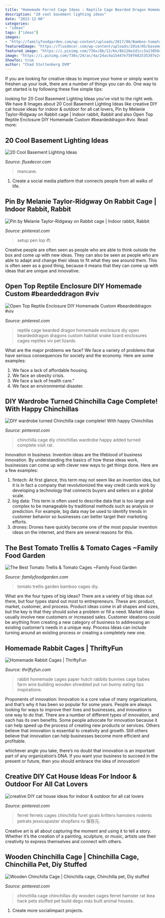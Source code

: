 ```yaml
---
title: "Homemade Ferret Cage Ideas : Reptile Cage Bearded Dragon Homemade Enclosure Diy Open Beardeddragon Dragons Custom Habitat Snake Lizard Enclosures Cages Reptiles Viv Pet Lizards"
description: "20 cool basement lighting ideas"
date: "2022-12-06"
categories:
- "ideas"
tags: ["ideas"]
images:
- "http://familyfoodgarden.com/wp-content/uploads/2017/06/Bamboo-tomato-trellis.jpg"
featuredImage: "https://fluxdecor.com/wp-content/uploads/2014/05/basement-lighting-ideas/17-mancave-lighting.jpg"
featured_image: "https://i.pinimg.com/736x/8b/12/6e/8b126e2d1cc3a13050cb4de76f35922c--chinchilla-cage-diy-wardrobe.jpg"
image: "https://i.pinimg.com/736x/24/ac/4a/24ac4a15447e759f602535397e2ca83a.jpg"
ShowToc: true
author: "Chad Stoltenberg DVM"
---
```



If you are looking for creative ideas to improve your home or simply want to freshen up your look, there are a number of things you can do. One way to get started is by following these five simple tips: 

	

		
looking for 20 Cool Basement Lighting Ideas you've visit to the right web. We have 8 Images about 20 Cool Basement Lighting Ideas like creative DIY cat house ideas for indoor &amp; outdoor for all cat lovers, Pin by Melanie Taylor-Ridgway on Rabbit cage | Indoor rabbit, Rabbit and also Open Top Reptile Enclosure DIY Homemade Custom #beardeddragon #viv. Read more:
		
    
## 20 Cool Basement Lighting Ideas

<img loading=lazy src="https://fluxdecor.com/wp-content/uploads/2014/05/basement-lighting-ideas/17-mancave-lighting.jpg" onerror="this.onerror=null;this.src='https://tse1.mm.bing.net/th?id=OIP.Lv5P2XWwy28z3Ls7FBCDywHaJ4&amp;pid=15.1';" alt="20 Cool Basement Lighting Ideas">

_Source: fluxdecor.com_

>mancave. 

	

1. Create a social media platform that connects people from all walks of life. 

    
## Pin By Melanie Taylor-Ridgway On Rabbit Cage | Indoor Rabbit, Rabbit

<img loading=lazy src="https://i.pinimg.com/736x/32/97/36/329736b16c7c43f3d11f13407a2e8935--pet-rabbit-rabbit-toys.jpg" onerror="this.onerror=null;this.src='https://tse3.mm.bing.net/th?id=OIP.l1KtIRAmSaG2MLXsmjnWLQHaJ3&amp;pid=15.1';" alt="Pin by Melanie Taylor-Ridgway on Rabbit cage | Indoor rabbit, Rabbit">

_Source: pinterest.com_

>setup pen lop ift. 

	

Creative people are often seen as people who are able to think outside the box and come up with new ideas. They can also be seen as people who are able to adapt and change their ideas to fit what they see around them. This is often seen as a good thing, because it means that they can come up with ideas that are unique and innovative.

    
## Open Top Reptile Enclosure DIY Homemade Custom #beardeddragon #viv

<img loading=lazy src="https://i.pinimg.com/736x/84/87/45/84874547a5513f0ec5956d22c5147e6e.jpg" onerror="this.onerror=null;this.src='https://tse4.mm.bing.net/th?id=OIP.Cofo0h9Y4zIjhusLUgwXLAHaFh&amp;pid=15.1';" alt="Open Top Reptile Enclosure DIY Homemade Custom #beardeddragon #viv">

_Source: pinterest.com_

>reptile cage bearded dragon homemade enclosure diy open beardeddragon dragons custom habitat snake lizard enclosures cages reptiles viv pet lizards. 

	

What are the major problems we face?
We face a variety of problems that have serious consequences for society and the economy. Here are some examples:
1. We face a lack of affordable housing. 
2. We face an obesity crisis. 
3. We face a lack of health care." 
4. We face an environmental disaster.

    
## DIY Wardrobe Turned Chinchilla Cage Complete! With Happy Chinchillas

<img loading=lazy src="https://i.pinimg.com/736x/8b/12/6e/8b126e2d1cc3a13050cb4de76f35922c--chinchilla-cage-diy-wardrobe.jpg" onerror="this.onerror=null;this.src='https://tse2.mm.bing.net/th?id=OIP.tJlR-F1GdEEhim81W72KHwHaNK&amp;pid=15.1';" alt="DIY wardrobe turned Chinchilla cage complete! With happy Chinchillas">

_Source: pinterest.com_

>chinchilla cage diy chinchillas wardrobe happy added turned complete visit rat. 

	

Innovation in business:
Invention ideas are the lifeblood of business innovation. By understanding the basics of how these ideas work, businesses can come up with clever new ways to get things done. Here are a few examples: 
1. fintech: At first glance, this term may not seem like an invention idea, but it is in fact a company that revolutionized the way credit cards work by developing a technology that connects buyers and sellers on a global scale.
2. big data: This term is often used to describe data that is too large and complex to be manageable by traditional methods such as analysis or prediction. For example, big data may be used to identify trends in customer behavior so businesses can better target their marketing efforts. 
3. drones: Drones have quickly become one of the most popular invention ideas on the internet, and there are several reasons for this.

    
## The Best Tomato Trellis &amp; Tomato Cages ~Family Food Garden

<img loading=lazy src="http://familyfoodgarden.com/wp-content/uploads/2017/06/Bamboo-tomato-trellis.jpg" onerror="this.onerror=null;this.src='https://tse2.mm.bing.net/th?id=OIP.7hCkFg4vRCDbQ-83eXUVPQHaKd&amp;pid=15.1';" alt="The Best Tomato Trellis &amp; Tomato Cages ~Family Food Garden">

_Source: familyfoodgarden.com_

>tomato trellis garden bamboo cages diy. 

	

What are the four types of big ideas?
There are a variety of big ideas out there, but four types stand out most to entrepreneurs. These are: product, market, customer, and process. Product ideas come in all shapes and sizes, but the key is that they should solve a problem or fill a need. Market ideas usually involve new customers or increased sales. Customer ideations could be anything from creating a new category of business to addressing an existing customer’s needs in a unique way. Process Ideas can include turning around an existing process or creating a completely new one.

    
## Homemade Rabbit Cages | ThriftyFun

<img loading=lazy src="https://img.thrfun.com/img/089/597/rabbit_cage_x2.jpg" onerror="this.onerror=null;this.src='https://tse1.mm.bing.net/th?id=OIP.LBZ9By1kPeec8On5gHM6NQHaE3&amp;pid=15.1';" alt="Homemade Rabbit Cages | ThriftyFun">

_Source: thriftyfun.com_

>rabbit homemade cages paper hutch rabbits bunnies cage babes farm wire building wooden shredded put run bunny eating tips inspirations. 

	

Proponents of innovation:
Innovation is a core value of many organizations, and that’s why it has been so popular for some years. People are always looking for ways to improve their lives and businesses, and innovation is one way to do that. There are a number of different types of innovation, and each has its own benefits.
Some people advocate for innovation because it can help speed up the process of creating new products or services. Others believe that innovation is essential to creativity and growth. Still others believe that innovation can help businesses become more efficient and profitable.

 whichever angle you take, there’s no doubt that innovation is an important part of any organization’s DNA. If you want your business to succeed in the present or future, then you should embrace the idea of innovation!

    
## Creative DIY Cat House Ideas For Indoor &amp; Outdoor For All Cat Lovers

<img loading=lazy src="https://i.pinimg.com/originals/ef/7c/f2/ef7cf273d90f9d95b2392a2de64a498c.jpg" onerror="this.onerror=null;this.src='https://tse4.mm.bing.net/th?id=OIP.g4zVouhPCZBko25nH8F2CwHaJ4&amp;pid=15.1';" alt="creative DIY cat house ideas for indoor &amp; outdoor for all cat lovers">

_Source: pinterest.com_

>ferret ferrets cages chinchilla furet goals kritters hamsters rodents petrats jessicapaster shopfans ru 保存元. 

	

Creative art is all about capturing the moment and using it to tell a story. Whether it’s the creation of a painting, sculpture, or music, artists use their creativity to express themselves and connect with others.

    
## Wooden Chinchilla Cage | Chinchilla Cage, Chinchilla Pet, Diy Stuffed

<img loading=lazy src="https://i.pinimg.com/736x/24/ac/4a/24ac4a15447e759f602535397e2ca83a.jpg" onerror="this.onerror=null;this.src='https://tse4.mm.bing.net/th?id=OIP.DjWmYezWGOUB94vuV6TjRQHaLH&amp;pid=15.1';" alt="Wooden Chinchilla Cage | Chinchilla cage, Chinchilla pet, Diy stuffed">

_Source: pinterest.com_

>chinchilla cage chinchillas diy wooden cages ferret hamster rat ikea hack pets stuffed pet build degu más built animal houses. 

	

1. Create more socialimpact projects.

